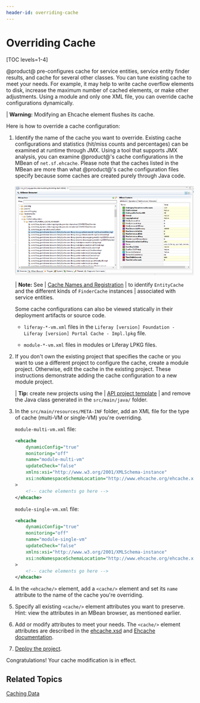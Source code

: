 ```yaml
---
header-id: overriding-cache
---
```


# Overriding Cache

[TOC levels=1-4]

@product@ pre-configures cache for service entities, service entity finder
results, and cache for several other classes. You can tune existing cache to meet
your needs. For example, it may help to write cache overflow elements to disk,
increase the maximum number of cached elements, or make other adjustments. Using
a module and only one XML file, you can override cache configurations
dynamically. 

| **Warning:** Modifying an Ehcache element flushes its cache. 

Here is how to override a cache configuration: 

1.  Identify the name of the cache you want to override. Existing cache 
    configurations and statistics (hit/miss counts and percentages) can be
    examined at runtime through JMX. Using a tool that supports JMX analysis,
    you can examine @product@'s cache configurations in the MBean of
    `net.sf.ehcache`. Please note that the caches listed in the MBean are more
    than what @product@'s cache configuration files specify because some caches
    are created purely through Java code.

    ![Figure 1: Caches configured in @product@ can be examined using JMX tools such as Zulu Mission Control  \(Portal Process &rarr; MBean server  &rarr; MBean Browser\)](../../images/zulu-mission-control.png)

    | **Note:** See
    | [Cache Names and Registration](/docs/7-2/frameworks/-/knowledge_base/f/cache-configuration#cache-names-and-registration)
    | to identify `EntityCache` and the different kinds of `FinderCache` instances 
    | associated with service entities. 

    Some cache configurations can also be viewed statically in their deployment
    artifacts or source code.

    -   `liferay-*-vm.xml` files in the
        `Liferay [version] Foundation - Liferay [version] Portal Cache - Impl.lpkg` file.

    -   `module-*-vm.xml` files in modules or Liferay LPKG files.

2.  If you don't own the existing project that specifies the cache or you want 
    to use a different project to configure the cache, create a module project.
    Otherwise, edit the cache in the existing project. These instructions
    demonstrate adding the cache configuration to a new module project. 

    | **Tip:** create new projects using the
    | [API project template](/docs/7-2/reference/-/knowledge_base/r/api-template)
    | and remove the Java class generated in the `src/main/java/` folder.

3.  In the `src/main/resources/META-INF` folder, add an XML file for the type of
    cache (multi-VM or single-VM) you're overriding.

    `module-multi-vm.xml` file:

    ```xml
    <ehcache
        dynamicConfig="true"
        monitoring="off"
        name="module-multi-vm"
        updateCheck="false"
        xmlns:xsi="http://www.w3.org/2001/XMLSchema-instance"
        xsi:noNamespaceSchemaLocation="http://www.ehcache.org/ehcache.xsd"
    >
        <!-- cache elements go here -->
    </ehcache>
    ```

    `module-single-vm.xml` file:

    ```xml
    <ehcache
        dynamicConfig="true"
        monitoring="off"
        name="module-single-vm"
        updateCheck="false"
        xmlns:xsi="http://www.w3.org/2001/XMLSchema-instance"
        xsi:noNamespaceSchemaLocation="http://www.ehcache.org/ehcache.xsd"
    >
        <!-- cache elements go here -->
    </ehcache>
    ```

4.  In the `<ehcache/>` element, add a `<cache/>` element and set its `name`
    attribute to the name of the cache you're overriding.

5.  Specify all existing `<cache/>` element attributes you want to preserve. 
    Hint: view the attributes in an MBean browser, as mentioned earlier. 

6.  Add or modify attributes to meet your needs. The `<cache/>` element 
    attributes are described in the
    [ehcache.xsd](http://www.ehcache.org/ehcache.xsd)
    and
    [Ehcache documentation](http://www.ehcache.org/documentation/2.8/configuration/index.html). 

7.  [Deploy the project](/docs/7-2/reference/-/knowledge_base/r/deploying-a-project). 

Congratulations! Your cache modification is in effect. 

## Related Topics 

[Caching Data](/docs/7-2/frameworks/-/knowledge_base/f/caching-data)
